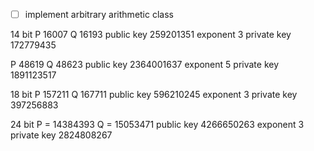 * [ ] implement arbitrary arithmetic class


14 bit
P
16007
Q
16193
public key
259201351
exponent
3
private key
172779435




P
48619
Q
48623
public key
2364001637
exponent
5
private key
1891123517



18 bit
P
157211
Q
167711
public key
596210245
exponent
3
private key
397256883



24 bit
P = 14384393
Q = 15053471
public key
4266650263
exponent
3
private key
2824808267
